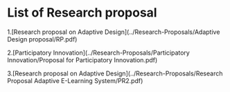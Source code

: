 # List of Research proposal

1.[Research proposal on Adaptive Design](../Research-Proposals/Adaptive Design proposal/RP.pdf)


2.[Participatory Innovation](../Research-Proposals/Participatory Innovation/Proposal for Participatory Innovation.pdf)


3.[Research proposal on Adaptive Design](../Research-Proposals/Research Proposal Adaptive E-Learning System/PR2.pdf)

